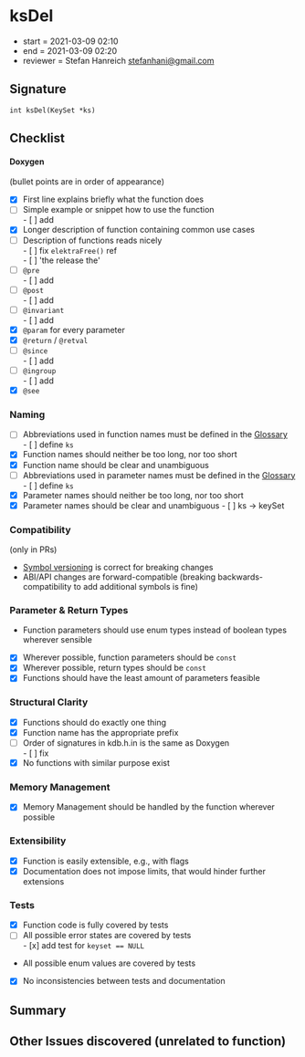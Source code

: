 # ksDel

- start = 2021-03-09 02:10
- end = 2021-03-09 02:20
- reviewer = Stefan Hanreich <stefanhani@gmail.com>

## Signature

`int ksDel(KeySet *ks)`

## Checklist

#### Doxygen

(bullet points are in order of appearance)

- [x] First line explains briefly what the function does
- [ ] Simple example or snippet how to use the function  
       - [ ] add
- [x] Longer description of function containing common use cases
- [ ] Description of functions reads nicely  
       - [ ] fix `elektraFree()` ref  
       - [ ] 'the release the'
- [ ] `@pre`  
       - [ ] add
- [ ] `@post`  
       - [ ] add
- [ ] `@invariant`  
       - [ ] add
- [x] `@param` for every parameter
- [x] `@return` / `@retval`
- [ ] `@since`  
       - [ ] add
- [ ] `@ingroup`  
       - [ ] add
- [x] `@see`

### Naming

- [ ] Abbreviations used in function names must be defined in the
      [Glossary](/doc/help/elektra-glossary.md)  
       - [ ] define `ks`
- [x] Function names should neither be too long, nor too short
- [x] Function name should be clear and unambiguous
- [ ] Abbreviations used in parameter names must be defined in the
      [Glossary](/doc/help/elektra-glossary.md)  
       - [ ] define `ks`
- [x] Parameter names should neither be too long, nor too short
- [x] Parameter names should be clear and unambiguous - [ ] ks -> keySet

### Compatibility

(only in PRs)

- [Symbol versioning](/doc/dev/symbol-versioning.md)
  is correct for breaking changes
- ABI/API changes are forward-compatible (breaking backwards-compatibility
  to add additional symbols is fine)

### Parameter & Return Types

- Function parameters should use enum types instead of boolean types
  wherever sensible
- [x] Wherever possible, function parameters should be `const`
- [x] Wherever possible, return types should be `const`
- [x] Functions should have the least amount of parameters feasible

### Structural Clarity

- [x] Functions should do exactly one thing
- [x] Function name has the appropriate prefix
- [ ] Order of signatures in kdb.h.in is the same as Doxygen  
       - [ ] fix
- [x] No functions with similar purpose exist

### Memory Management

- [x] Memory Management should be handled by the function wherever possible

### Extensibility

- [x] Function is easily extensible, e.g., with flags
- [x] Documentation does not impose limits, that would hinder further extensions

### Tests

- [x] Function code is fully covered by tests
- [ ] All possible error states are covered by tests  
       - [x] add test for `keyset == NULL`
- All possible enum values are covered by tests
- [x] No inconsistencies between tests and documentation

## Summary

## Other Issues discovered (unrelated to function)
